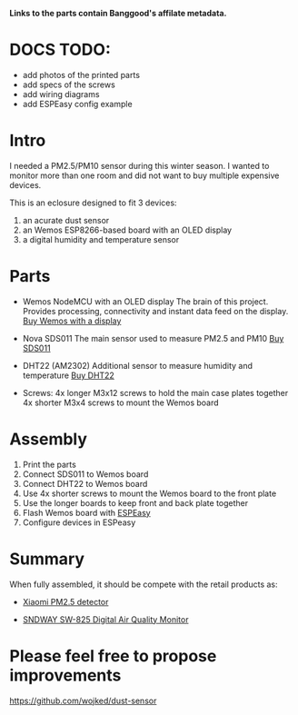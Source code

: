 __Links to the parts contain Banggood's affilate metadata.__

# DOCS TODO:
* add photos of the printed parts
* add specs of the screws
* add wiring diagrams
* add ESPEasy config example

# Intro
I needed a PM2.5/PM10 sensor during this winter season. I wanted to monitor more than one room and did not want to buy multiple expensive devices.

This is an eclosure designed to fit 3 devices:
1. an acurate dust sensor
2. an Wemos ESP8266-based board with an OLED display
3. a digital humidity and temperature sensor

# Parts
* Wemos NodeMCU with an OLED display
The brain of this project. Provides processing, connectivity and instant data feed on the display.
[Buy Wemos with a display](https://www.banggood.com/Wemos-Nodemcu-Wifi-For-Arduino-And-NodeMCU-ESP8266-0_96-Inch-OLED-Board-p-1154759.html?cur_warehouse=CN&p=X314102609367201509L&custlinkid=113882)

* Nova SDS011 
The main sensor used to measure PM2.5 and PM10
[Buy SDS011](https://www.banggood.com/Nova-PM-Sensor-SDS011-High-Precision-Laser-PM2_5-Air-Quality-Detection-Sensor-Module-p-1144246.html?p=X314102609367201509L&custlinkid=113881)


* DHT22 (AM2302) 
Additional sensor to measure humidity and temperature
[Buy DHT22](https://www.banggood.com/AM2302-DHT22-Temperature-And-Humidity-Sensor-Module-For-Arduino-SCM-p-937403.html?p=X314102609367201509L&custlinkid=113883)

* Screws:
4x longer M3x12 screws to hold the main case plates together
4x shorter M3x4 screws to mount the Wemos board

# Assembly
1. Print the parts
2. Connect SDS011 to Wemos board
3. Connect DHT22 to Wemos board
4. Use 4x shorter screws to mount the Wemos board to the front plate
5. Use the longer boards to keep front and back plate together
6. Flash Wemos board with [ESPEasy](https://github.com/letscontrolit/ESPEasy)
7. Configure devices in ESPeasy

# Summary
When fully assembled, it should be compete with the retail products as:

* [Xiaomi PM2.5 detector](https://www.banggood.com/Original-Xiaomi-Mijia-PM2_5-Detector-Air-Quality-Tester-Monitor-OLED-Smart-Sensor-Air-Purifier-p-1330361.html?p=X314102609367201509L&custlinkid=113893)

* [SNDWAY SW-825 Digital Air Quality Monitor](https://www.banggood.com/SNDWAY-SW-825-Digital-Air-Quality-Monitor-Laser-PM2_5-Detector-Gas-Temperature-Humidity-Monitor-p-1244753.html?p=X314102609367201509L&custlinkid=113888)

# Please feel free to propose improvements
https://github.com/wojked/dust-sensor
